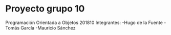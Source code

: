 # Proyecto grupo 10
Programación Orientada a Objetos 201810
Integrantes:
		-Hugo de la Fuente
		-Tomás García
		-Mauricio Sánchez
